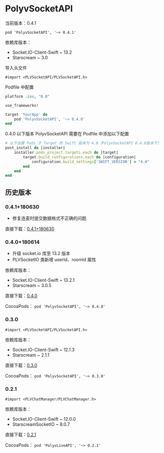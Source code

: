 # PolyvSocketAPI

当前版本：0.4.1

 `pod 'PolyvSocketAPI', '~> 0.4.1'`

依赖库版本：
- Socket.IO-Client-Swift ~ 13.2
- Starscream ~ 3.0



导入头文件

`#import <PLVSocketAPI/PLVSocketAPI.h>`



Podfile 中配置

```ruby
platform :ios, "8.0"

use_frameworks!

target 'YourApp' do
    pod 'PolyvSocketAPI', '~> 0.4.0'
end

```



0.4.0 以下版本 PolyvSocketAPI 需要在 Podfile 中添加以下配置

```ruby
# 以下设置 Pods 子 Target 的 Swift 版本为 4.0（PolyvSocketAPI 0.4.0版本下）
post_install do |installer|
    installer.pods_project.targets.each do |target|
        target.build_configurations.each do |configuration|
            configuration.build_settings['SWIFT_VERSION'] = "4.0"
        end
    end
end
```



## 历史版本

### 0.4.1+180630

- 修复连麦时提交数据格式不正确的问题

直接下载：[0.4.1+180630](http://repo.polyv.net/ios/download/socketAPI/PLVSocketAPI_0.4.1+180630_2.zip)

### 0.4.0+180614

- 升级 socket.io 库至 13.2 版本
- PLVSocketIO 类新增 userId、roomId 属性

依赖库版本：

- Socket.IO-Client-Swift ~ 13.2.1
- Starscream ~ 3.0.5 

直接下载：[0.4.0](http://repo.polyv.net/ios/download/socketAPI/PLVSocketAPI_0.4.0+180614.zip)

CocoaPods： `pod 'PolyvSocketAPI', '~> 0.4.0'`

### 0.3.0

`#import <PLVSocketAPI/PLVSocketAPI.h>`

依赖库版本：

- Socket.IO-Client-Swift ~ 12.1.3
- Starscream ~ 2.1.1

直接下载：[0.3.0](http://repo.polyv.net/ios/download/socketAPI/0.3.0/PLVSocketAPI.framework-full.zip)

CocoaPods： `pod 'PolyvSocketAPI', '~> 0.3.0'`

###  0.2.1 

`#import <PLVChatManager/PLVChatManager.h>`

依赖库版本：

- Socket.IO-Client-Swift ~ 12.0.0
- StarscreamSocketIO ~ 8.0.7

直接下载：[0.2.1](http://repo.polyv.net/ios/download/socketAPI/0.2.1/PLVChatManager.framework.zip)

CocoaPods： `pod 'PolyvLiveAPI', '~> 0.2.1'`